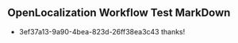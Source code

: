 ## OpenLocalization Workflow Test MarkDown
* 3ef37a13-9a90-4bea-823d-26ff38ea3c43 thanks!

<!--HONumber=Jul16_HO5-->


